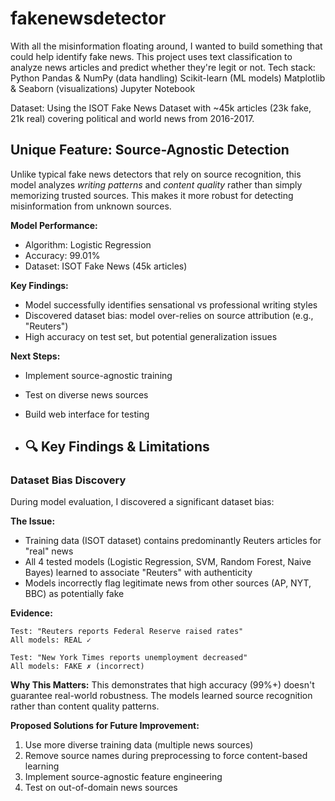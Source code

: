 # fakenewsdetector
With all the misinformation floating around, I wanted to build something that could help identify fake news. This project uses text classification to analyze news articles and predict whether they're legit or not.
Tech stack:
Python
Pandas & NumPy (data handling)
Scikit-learn (ML models)
Matplotlib & Seaborn (visualizations)
Jupyter Notebook

Dataset:
Using the ISOT Fake News Dataset with ~45k articles (23k fake, 21k real) covering political and world news from 2016-2017.

## Unique Feature: Source-Agnostic Detection

Unlike typical fake news detectors that rely on source recognition, 
this model analyzes *writing patterns* and *content quality* rather 
than simply memorizing trusted sources. This makes it more robust 
for detecting misinformation from unknown sources.

**Model Performance:**
- Algorithm: Logistic Regression
- Accuracy: 99.01%
- Dataset: ISOT Fake News (45k articles)

**Key Findings:**
- Model successfully identifies sensational vs professional writing styles
- Discovered dataset bias: model over-relies on source attribution (e.g., "Reuters")
- High accuracy on test set, but potential generalization issues

**Next Steps:**
- Implement source-agnostic training
- Test on diverse news sources
- Build web interface for testing

- ## 🔍 Key Findings & Limitations

### Dataset Bias Discovery

During model evaluation, I discovered a significant dataset bias:

**The Issue:**
- Training data (ISOT dataset) contains predominantly Reuters articles for "real" news
- All 4 tested models (Logistic Regression, SVM, Random Forest, Naive Bayes) learned to associate "Reuters" with authenticity
- Models incorrectly flag legitimate news from other sources (AP, NYT, BBC) as potentially fake

**Evidence:**
```
Test: "Reuters reports Federal Reserve raised rates"
All models: REAL ✓

Test: "New York Times reports unemployment decreased"  
All models: FAKE ✗ (incorrect)
```

**Why This Matters:**
This demonstrates that high accuracy (99%+) doesn't guarantee real-world robustness. The models learned source recognition rather than content quality patterns.

**Proposed Solutions for Future Improvement:**
1. Use more diverse training data (multiple news sources)
2. Remove source names during preprocessing to force content-based learning
3. Implement source-agnostic feature engineering
4. Test on out-of-domain news sources
